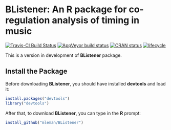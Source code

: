 # **BListener**: An R package for co-regulation analysis of timing in music    

[![Travis-CI Build Status](https://travis-ci.org/FredHasselman/casnet.svg?branch=master)](https://travis-ci.org/FredHasselman/casnet)
[![AppVeyor build status](https://ci.appveyor.com/api/projects/status/github/FredHasselman/casnet?branch=master&svg=true)](https://ci.appveyor.com/project/FredHasselman/casnet)
[![CRAN status](https://www.r-pkg.org/badges/version/casnet)](https://cran.r-project.org/package=casnet)
[![lifecycle](https://img.shields.io/badge/lifecycle-experimental-orange.svg)](https://www.tidyverse.org/lifecycle/#experimental)

This is a version in development of **BListener** package.

## Install the Package
Before downloading **BListener**, you should have installed **devtools** and load it:

```R
install.packages("devtools")
library("devtools")
```

After that, to download **BListener**, you can type in the **R** prompt:

```R
install_github("mleman/BListener")
